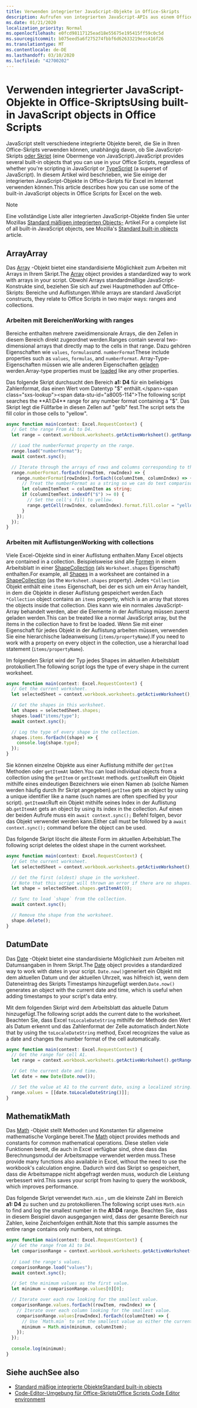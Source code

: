 ```yaml
---
title: Verwenden integrierter JavaScript-Objekte in Office-Skripts
description: Aufrufen von integrierten JavaScript-APIs aus einem Office-Skript in Excel im Internet.
ms.date: 01/21/2020
localization_priority: Normal
ms.openlocfilehash: e0fcd98117125ead18e55675e195415ff59c0c5d
ms.sourcegitcommit: b075eed5a6f275274fbbf6d62633219eac416f26
ms.translationtype: MT
ms.contentlocale: de-DE
ms.lasthandoff: 03/10/2020
ms.locfileid: "42700202"
---
```

# <a name="using-built-in-javascript-objects-in-office-scripts"></a><span data-ttu-id="a8005-103">Verwenden integrierter JavaScript-Objekte in Office-Skripts</span><span class="sxs-lookup"><span data-stu-id="a8005-103">Using built-in JavaScript objects in Office Scripts</span></span>

<span data-ttu-id="a8005-104">JavaScript stellt verschiedene integrierte Objekte bereit, die Sie in Ihren Office-Skripts verwenden können, unabhängig davon, ob Sie JavaScript-Skripts [oder Skript](../overview/code-editor-environment.md) (eine Obermenge von JavaScript).</span><span class="sxs-lookup"><span data-stu-id="a8005-104">JavaScript provides several built-in objects that you can use in your Office Scripts, regardless of whether you're scripting in JavaScript or [TypeScript](../overview/code-editor-environment.md) (a superset of JavaScript).</span></span> <span data-ttu-id="a8005-105">In diesem Artikel wird beschrieben, wie Sie einige der integrierten JavaScript-Objekte in Office-Skripts für Excel im Internet verwenden können.</span><span class="sxs-lookup"><span data-stu-id="a8005-105">This article describes how you can use some of the built-in JavaScript objects in Office Scripts for Excel on the web.</span></span>

> [!NOTE]
> <span data-ttu-id="a8005-106">Eine vollständige Liste aller integrierten JavaScript-Objekte finden Sie unter Mozillas [Standard mäßigen integrierten Objects-](https://developer.mozilla.org/docs/Web/JavaScript/Reference/Global_Objects) Artikel.</span><span class="sxs-lookup"><span data-stu-id="a8005-106">For a complete list of all built-in JavaScript objects, see Mozilla's [Standard built-in objects](https://developer.mozilla.org/docs/Web/JavaScript/Reference/Global_Objects) article.</span></span>

## <a name="array"></a><span data-ttu-id="a8005-107">Array</span><span class="sxs-lookup"><span data-stu-id="a8005-107">Array</span></span>

<span data-ttu-id="a8005-108">Das [Array](https://developer.mozilla.org/docs/Web/JavaScript/Reference/Global_Objects/Array) -Objekt bietet eine standardisierte Möglichkeit zum Arbeiten mit Arrays in Ihrem Skript.</span><span class="sxs-lookup"><span data-stu-id="a8005-108">The [Array](https://developer.mozilla.org/docs/Web/JavaScript/Reference/Global_Objects/Array) object provides a standardized way to work with arrays in your script.</span></span> <span data-ttu-id="a8005-109">Obwohl Arrays standardmäßige JavaScript-Konstrukte sind, beziehen Sie sich auf zwei Hauptmethoden auf Office-Skripts: Bereiche und Auflistungen.</span><span class="sxs-lookup"><span data-stu-id="a8005-109">While arrays are standard JavaScript constructs, they relate to Office Scripts in two major ways: ranges and collections.</span></span>

### <a name="working-with-ranges"></a><span data-ttu-id="a8005-110">Arbeiten mit Bereichen</span><span class="sxs-lookup"><span data-stu-id="a8005-110">Working with ranges</span></span>

<span data-ttu-id="a8005-111">Bereiche enthalten mehrere zweidimensionale Arrays, die den Zellen in diesem Bereich direkt zugeordnet werden.</span><span class="sxs-lookup"><span data-stu-id="a8005-111">Ranges contain several two-dimensional arrays that directly map to the cells in that range.</span></span> <span data-ttu-id="a8005-112">Dazu gehören Eigenschaften wie `values`, `formulas`und. `numberFormat`</span><span class="sxs-lookup"><span data-stu-id="a8005-112">These include properties such as `values`, `formulas`, and `numberFormat`.</span></span> <span data-ttu-id="a8005-113">Array-Type-Eigenschaften müssen wie alle anderen Eigenschaften [geladen](scripting-fundamentals.md#sync-and-load) werden.</span><span class="sxs-lookup"><span data-stu-id="a8005-113">Array-type properties must be [loaded](scripting-fundamentals.md#sync-and-load) like any other properties.</span></span>

<span data-ttu-id="a8005-114">Das folgende Skript durchsucht den Bereich **a1: D4** für ein beliebiges Zahlenformat, das einen Wert vom Datentyp "$" enthält.</span><span class="sxs-lookup"><span data-stu-id="a8005-114">The following script searches the **A1:D4** range for any number format containing a "$".</span></span> <span data-ttu-id="a8005-115">Das Skript legt die Füllfarbe in diesen Zellen auf "gelb" fest.</span><span class="sxs-lookup"><span data-stu-id="a8005-115">The script sets the fill color in those cells to "yellow".</span></span>

```TypeScript
async function main(context: Excel.RequestContext) {
  // Get the range From A1 to D4.
  let range = context.workbook.worksheets.getActiveWorksheet().getRange("A1:D4");

  // Load the numberFormat property on the range.
  range.load("numberFormat");
  await context.sync();

  // Iterate through the arrays of rows and columns corresponding to those in the range.
  range.numberFormat.forEach((rowItem, rowIndex) => {
    range.numberFormat[rowIndex].forEach((columnItem, columnIndex) => {
      // Treat the numberFormat as a string so we can do text comparisons.
      let columnItemText = columnItem as string;
      if (columnItemText.indexOf("$") >= 0) {
        // Set the cell's fill to yellow.
        range.getCell(rowIndex, columnIndex).format.fill.color = "yellow";
      }
    });
  });
}
```

### <a name="working-with-collections"></a><span data-ttu-id="a8005-116">Arbeiten mit Auflistungen</span><span class="sxs-lookup"><span data-stu-id="a8005-116">Working with collections</span></span>

<span data-ttu-id="a8005-117">Viele Excel-Objekte sind in einer Auflistung enthalten.</span><span class="sxs-lookup"><span data-stu-id="a8005-117">Many Excel objects are contained in a collection.</span></span> <span data-ttu-id="a8005-118">Beispielsweise sind alle [Formen](/javascript/api/office-scripts/excel/excel.shape) in einem Arbeitsblatt in einer [ShapeCollection](/javascript/api/office-scripts/excel/excel.shapecollection) (als `Worksheet.shapes` Eigenschaft) enthalten.</span><span class="sxs-lookup"><span data-stu-id="a8005-118">For example, all [Shapes](/javascript/api/office-scripts/excel/excel.shape) in a worksheet are contained in a [ShapeCollection](/javascript/api/office-scripts/excel/excel.shapecollection) (as the `Worksheet.shapes` property).</span></span> <span data-ttu-id="a8005-119">Jedes `*Collection` Objekt enthält eine `items` Eigenschaft, bei der es sich um ein Array handelt, in dem die Objekte in dieser Auflistung gespeichert werden.</span><span class="sxs-lookup"><span data-stu-id="a8005-119">Each `*Collection` object contains an `items` property, which is an array that stores the objects inside that collection.</span></span> <span data-ttu-id="a8005-120">Dies kann wie ein normales JavaScript-Array behandelt werden, aber die Elemente in der Auflistung müssen zuerst geladen werden.</span><span class="sxs-lookup"><span data-stu-id="a8005-120">This can be treated like a normal JavaScript array, but the items in the collection have to first be loaded.</span></span> <span data-ttu-id="a8005-121">Wenn Sie mit einer Eigenschaft für jedes Objekt in der Auflistung arbeiten müssen, verwenden Sie eine hierarchische ladeanweisung (`items/propertyName`).</span><span class="sxs-lookup"><span data-stu-id="a8005-121">If you need to work with a property on every object in the collection, use a hierarchal load statement (`items/propertyName`).</span></span>

<span data-ttu-id="a8005-122">Im folgenden Skript wird der Typ jedes Shapes im aktuellen Arbeitsblatt protokolliert.</span><span class="sxs-lookup"><span data-stu-id="a8005-122">The following script logs the type of every shape in the current worksheet.</span></span>

```TypeScript
async function main(context: Excel.RequestContext) {
  // Get the current worksheet.
  let selectedSheet = context.workbook.worksheets.getActiveWorksheet();

  // Get the shapes in this worksheet.
  let shapes = selectedSheet.shapes;
  shapes.load("items/type");
  await context.sync();

  // Log the type of every shape in the collection.
  shapes.items.forEach((shape) => {
    console.log(shape.type);
  });
}
```

<span data-ttu-id="a8005-123">Sie können einzelne Objekte aus einer Auflistung mithilfe der `getItem` Methoden oder `getItemAt` laden.</span><span class="sxs-lookup"><span data-stu-id="a8005-123">You can load individual objects from a collection using the `getItem` or `getItemAt` methods.</span></span> <span data-ttu-id="a8005-124">`getItem`Ruft ein Objekt mithilfe eines eindeutigen Bezeichners wie einen Namen ab (solche Namen werden häufig durch Ihr Skript angegeben).</span><span class="sxs-lookup"><span data-stu-id="a8005-124">`getItem` gets an object by using a unique identifier like a name (such names are often specified by your script).</span></span> <span data-ttu-id="a8005-125">`getItemAt`Ruft ein Objekt mithilfe seines Index in der Auflistung ab.</span><span class="sxs-lookup"><span data-stu-id="a8005-125">`getItemAt` gets an object by using its index in the collection.</span></span> <span data-ttu-id="a8005-126">Auf einen der beiden Aufrufe muss ein `await context.sync();` Befehl folgen, bevor das Objekt verwendet werden kann.</span><span class="sxs-lookup"><span data-stu-id="a8005-126">Either call must be followed by a `await context.sync();` command before the object can be used.</span></span>

<span data-ttu-id="a8005-127">Das folgende Skript löscht die älteste Form im aktuellen Arbeitsblatt.</span><span class="sxs-lookup"><span data-stu-id="a8005-127">The following script deletes the oldest shape in the current worksheet.</span></span>

```Typescript
async function main(context: Excel.RequestContext) {
  // Get the current worksheet.
  let selectedSheet = context.workbook.worksheets.getActiveWorksheet();

  // Get the first (oldest) shape in the worksheet.
  // Note that this script will thrown an error if there are no shapes.
  let shape = selectedSheet.shapes.getItemAt(0);

  // Sync to load `shape` from the collection.
  await context.sync();

  // Remove the shape from the worksheet.
  shape.delete();
}
```

## <a name="date"></a><span data-ttu-id="a8005-128">Datum</span><span class="sxs-lookup"><span data-stu-id="a8005-128">Date</span></span>

<span data-ttu-id="a8005-129">Das [Date](https://developer.mozilla.org/docs/Web/JavaScript/Reference/Global_Objects/Date) -Objekt bietet eine standardisierte Möglichkeit zum Arbeiten mit Datumsangaben in Ihrem Skript.</span><span class="sxs-lookup"><span data-stu-id="a8005-129">The [Date](https://developer.mozilla.org/docs/Web/JavaScript/Reference/Global_Objects/Date) object provides a standardized way to work with dates in your script.</span></span> <span data-ttu-id="a8005-130">`Date.now()`generiert ein Objekt mit dem aktuellen Datum und der aktuellen Uhrzeit, was hilfreich ist, wenn dem Dateneintrag des Skripts Timestamps hinzugefügt werden.</span><span class="sxs-lookup"><span data-stu-id="a8005-130">`Date.now()` generates an object with the current date and time, which is useful when adding timestamps to your script's data entry.</span></span>

<span data-ttu-id="a8005-131">Mit dem folgenden Skript wird dem Arbeitsblatt das aktuelle Datum hinzugefügt.</span><span class="sxs-lookup"><span data-stu-id="a8005-131">The following script adds the current date to the worksheet.</span></span> <span data-ttu-id="a8005-132">Beachten Sie, dass Excel `toLocaleDateString` mithilfe der Methode den Wert als Datum erkennt und das Zahlenformat der Zelle automatisch ändert.</span><span class="sxs-lookup"><span data-stu-id="a8005-132">Note that by using the `toLocaleDateString` method, Excel recognizes the value as a date and changes the number format of the cell automatically.</span></span>

```TypeScript
async function main(context: Excel.RequestContext) {
  // Get the range for cell A1.
  let range = context.workbook.worksheets.getActiveWorksheet().getRange("A1");

  // Get the current date and time.
  let date = new Date(Date.now());

  // Set the value at A1 to the current date, using a localized string.
  range.values = [[date.toLocaleDateString()]];
}
```

## <a name="math"></a><span data-ttu-id="a8005-133">Mathematik</span><span class="sxs-lookup"><span data-stu-id="a8005-133">Math</span></span>

<span data-ttu-id="a8005-134">Das [Math](https://developer.mozilla.org/docs/Web/JavaScript/Reference/Global_Objects/Math) -Objekt stellt Methoden und Konstanten für allgemeine mathematische Vorgänge bereit.</span><span class="sxs-lookup"><span data-stu-id="a8005-134">The [Math](https://developer.mozilla.org/docs/Web/JavaScript/Reference/Global_Objects/Math) object provides methods and constants for common mathematical operations.</span></span> <span data-ttu-id="a8005-135">Diese stellen viele Funktionen bereit, die auch in Excel verfügbar sind, ohne dass das Berechnungsmodul der Arbeitsmappe verwendet werden muss.</span><span class="sxs-lookup"><span data-stu-id="a8005-135">These provide many functions also available in Excel, without the need to use the workbook's calculation engine.</span></span> <span data-ttu-id="a8005-136">Dadurch wird das Skript so gespeichert, dass die Arbeitsmappe nicht abgefragt werden muss, wodurch die Leistung verbessert wird.</span><span class="sxs-lookup"><span data-stu-id="a8005-136">This saves your script from having to query the workbook, which improves performance.</span></span>

<span data-ttu-id="a8005-137">Das folgende Skript verwendet `Math.min` , um die kleinste Zahl im Bereich **a1: D4** zu suchen und zu protokollieren.</span><span class="sxs-lookup"><span data-stu-id="a8005-137">The following script uses `Math.min` to find and log the smallest number in the **A1:D4** range.</span></span> <span data-ttu-id="a8005-138">Beachten Sie, dass in diesem Beispiel davon ausgegangen wird, dass der gesamte Bereich nur Zahlen, keine Zeichenfolgen enthält.</span><span class="sxs-lookup"><span data-stu-id="a8005-138">Note that this sample assumes the entire range contains only numbers, not strings.</span></span>

```TypeScript
async function main(context: Excel.RequestContext) {
  // Get the range from A1 to D4.
  let comparisonRange = context.workbook.worksheets.getActiveWorksheet().getRange("A1:D4");
  
  // Load the range's values.
  comparisonRange.load("values");
  await context.sync();

  // Set the minimum values as the first value.
  let minimum = comparisonRange.values[0][0];

  // Iterate over each row looking for the smallest value.
  comparisonRange.values.forEach((rowItem, rowIndex) => {
    // Iterate over each column looking for the smallest value.
    comparisonRange.values[rowIndex].forEach((columnItem) => {
      // Use `Math.min` to set the smallest value as either the current cell's value or the previous minimum.
      minimum = Math.min(minimum, columnItem);
    });
  });
  
  console.log(minimum);
}

```

## <a name="see-also"></a><span data-ttu-id="a8005-139">Siehe auch</span><span class="sxs-lookup"><span data-stu-id="a8005-139">See also</span></span>

- [<span data-ttu-id="a8005-140">Standard mäßige integrierte Objekte</span><span class="sxs-lookup"><span data-stu-id="a8005-140">Standard built-in objects</span></span>](https://developer.mozilla.org/docs/Web/JavaScript/Reference/Global_Objects)
- [<span data-ttu-id="a8005-141">Code-Editor-Umgebung für Office-Skripts</span><span class="sxs-lookup"><span data-stu-id="a8005-141">Office Scripts Code Editor environment</span></span>](../overview/code-editor-environment.md)

